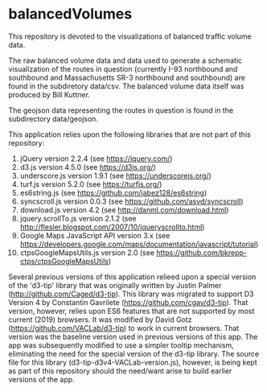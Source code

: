 # balancedVolumes

This repository is devoted to the visualizations of balanced traffic volume data.

The raw balanced volume data and data used to generate a schematic visualization of the routes in question (currently I-93 northbound and southbound and Massachusetts SR-3 northbound and southbound) are found in the subdiretory data/csv. The balanced volume data itself was produced by Bill Kuttner.

The geojson data representing the routes in question is found in the subdirectory data/geojson.

This application relies upon the following libraries that are not part of this repository:
1. jQuery version 2.2.4 (see https://jquery.com/)
2. d3.js version 4.5.0 (see https://d3js.org/)
3. underscore.js version 1.9.1 (see https://underscorejs.org/)
4. turf.js version 5.2.0 (see https://turfjs.org/)
5. es6string.js (see https://github.com/jabez128/es6string)
6. syncscroll.js version 0.0.3 (see https://github.com/asvd/syncscroll)
7. download.js version 4.2 (see http://danml.com/download.html)
8. jquery.scrollTo.js version 2.1.2 (see http://flesler.blogspot.com/2007/10/jqueryscrollto.html)
9. Google Maps JavaScript API version 3.x (see https://developers.google.com/maps/documentation/javascript/tutorial)
10. ctpsGoogleMapsUtils.js version 2.0 (see https://github.com/bkrepp-ctps/ctpsGoogleMapsUtils)

Several previous versions of this application relieed upon a special version of the 'd3-tip' library that was originally 
written by Justin Palmer (http://github.com/Caged/d3-tip). This library was migrated to support D3 Version 4 by Constantin
Gavrilete (https://github.com/cgav/d3-tip). That version, however, relies upon ES6 features that are not supported by most
current (2019) browsers. It was modified by David Gotz (https://github.com/VACLab/d3-tip) to work in current browsers. 
That version was the baseline version used in previous versions of this app. 
The app was subsequently modified to use a simpler tooltip mechanism, eliminating the need for the special version of the
d3-tip library. The source file for this library (d3-tip-d3v4-VACLab-version.js), however, is being kept as part of this
repository should the need/want arise to build earlier versions of the app.
